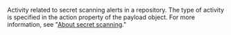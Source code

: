 Activity related to secret scanning alerts in a repository. The type of activity is specified in the action property of the payload object. For more information, see "[About secret scanning](/github/administering-a-repository/about-secret-scanning)."
